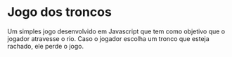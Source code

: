 # Jogo dos troncos
Um simples jogo desenvolvido em Javascript que tem como objetivo que o jogador atravesse o rio. 
Caso o jogador escolha um tronco que esteja rachado, ele perde o jogo.

